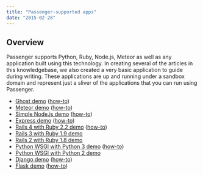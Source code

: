 ```yaml
---
title: "Passenger-supported apps"
date: "2015-02-28"
---
```


## Overview

Passenger supports Python, Ruby, Node.js, Meteor as well as any application built using this technology. In creating several of the articles in this knowledgebase, we also created a very basic application to guide during writing. These applications are up and running under a sandbox domain and represent just a sliver of the applications that you can run using Passenger.

- [Ghost demo](http://ghost.sandbox.apnscp.com/) ([how-to](https://kb.apnscp.com/guides/installing-ghost/))
- [Meteor demo](http://meteor.sandbox.apnscp.com/) ([how-to](https://kb.apnscp.com/guides/running-meteor/))
- [Simple Node.js demo](http://node.sandbox.apnscp.com/) ([how-to](https://kb.apnscp.com/guides/running-node-js/))
- [Express demo](http://express.sandbox.apnscp.com/) ([how-to](https://kb.apnscp.com/guides/installing-express/))
- [Rails 4 with Ruby 2.2 demo](http://rails4.sandbox.apnscp.com/) ([how-to](https://kb.apnscp.com/ruby/setting-rails-passenger/))
- [Rails 3 with Ruby 1.9 demo](http://rails3.sandbox.apnscp.com/)
- [Rails 2 with Ruby 1.8 demo](http://rails2.sandbox.apnscp.com/)
- [Python WSGI with Python 3 demo](http://py3.sandbox.apnscp.com/) ([how-to](https://kb.apnscp.com/python/using-wsgi/))
- [Python WSGI with Python 2 demo](http://py2.sandbox.apnscp.com/)
- [Django demo](http://django.sandbox.apnscp.com/) ([how-to](https://kb.apnscp.com/python/django-quickstart/))
- [Flask demo](http://flask.sandbox.apnscp.com) ([how-to](https://kb.apnscp.com/python/flask-quickstart/))
